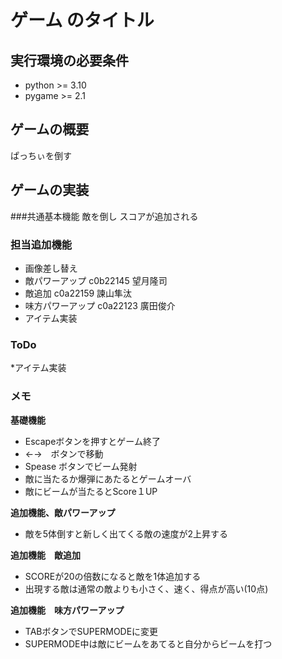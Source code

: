 # ゲーム のタイトル
## 実行環境の必要条件
* python >= 3.10
* pygame >= 2.1

## ゲームの概要
ぱっちぃを倒す

## ゲームの実装
###共通基本機能
敵を倒し
スコアが追加される

### 担当追加機能
* 画像差し替え
* 敵パワーアップ c0b22145 望月隆司
* 敵追加 c0a22159 諫山隼汰
* 味方パワーアップ c0a22123 廣田俊介
* アイテム実装
### ToDo
*アイテム実装
### メモ
**基礎機能**
* Escapeボタンを押すとゲーム終了
* ←→　ボタンで移動
* Spease ボタンでビーム発射
* 敵に当たるか爆弾にあたるとゲームオーバ
* 敵にビームが当たるとScore１UP

**追加機能、敵パワーアップ**
* 敵を5体倒すと新しく出てくる敵の速度が2上昇する

**追加機能　敵追加**
* SCOREが20の倍数になると敵を1体追加する
* 出現する敵は通常の敵よりも小さく、速く、得点が高い(10点)

**追加機能　味方パワーアップ**
* TABボタンでSUPERMODEに変更
* SUPERMODE中は敵にビームをあてると自分からビームを打つ


